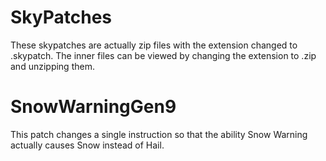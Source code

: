 # SkyPatches
These skypatches are actually zip files with the extension changed to .skypatch. The inner files can be viewed by changing the extension to .zip and unzipping them. <br/>

# SnowWarningGen9
This patch changes a single instruction so that the ability Snow Warning actually causes Snow instead of Hail. <br/>
